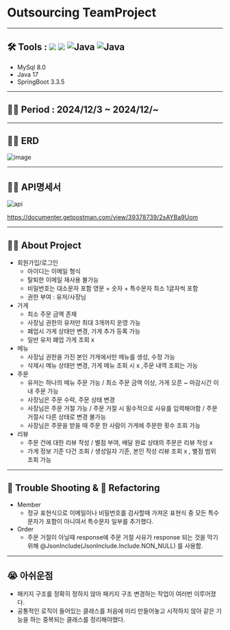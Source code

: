 # Outsourcing TeamProject 
---
## 🛠️ Tools :  <img src="https://img.shields.io/badge/mysql-4479A1?style=for-the-badge&logo=mysql&logoColor=white"> <img src="https://img.shields.io/badge/spring-6DB33F?style=for-the-badge&logo=github&logoColor=Green"> <img alt="Java" src ="https://img.shields.io/badge/Java-007396.svg?&style=for-the-badge&logo=Java&logoColor=white"/>  <img alt="Java" src ="https://img.shields.io/badge/intellijidea-000000.svg?&style=for-the-badge&logo=intellijidea&logoColor=white"/>

- MySql 8.0
- Java 17
- SpringBoot 3.3.5

---
## 👨‍💻 Period : 2024/12/3 ~ 2024/12/~
---
## 👨‍💻 ERD
![image](https://github.com/user-attachments/assets/dbab9c8a-64e3-4fef-8a76-ebe5869ed1d0)



---
## 👨‍💻 API명세서
![api](https://github.com/user-attachments/assets/9335bbfd-af22-4b38-a61e-2bb8d0166dc5)

https://documenter.getpostman.com/view/39378739/2sAYBa9Uom

---
## 👨‍💻 About Project

- 회원가입/로그인
  - 아이디는 이메일 형식 
  - 탈퇴한 이메일 재사용 불가능
  - 비밀번호는 대소문자 포함 영문 + 숫자 + 특수문자 최소 1글자씩 포함 
  - 권한 부여 : 유저/사장님 
- 가게
  - 최소 주문 금액 존재 
  - 사장님 권한의 유저만 최대 3개까지 운영 가능 
  - 폐업시 가게 상태만 변경, 가게 추가 등록 가능
  - 일반 유저 폐업 가게 조회 x 
- 메뉴 
  - 사장님 권한을 가진 본인 가게에서만 메뉴를 생성, 수정 가능
  - 삭제시 메뉴 상태만 변경, 가게 메뉴 조회 시 x ,주문 내역 조회는 가능
- 주문 
  - 유저는 하나의 메뉴 주문 가능 / 최소 주문 금액 이상, 가게 오픈 ~ 마감시간 이내 주문 가능 
  - 사장님은 주문 수락, 주문 상태 변경 
  - 사장님은 주문 거절 가능 / 주문 거절 시 필수적으로 사유를 입력해야함 / 주문 거절시 다른 상태로 변경 불가능
  - 사장님은 주문을 받을 때 주문 한 사람이 가게에 주문한 횟수 조회 가능
- 리뷰
  - 주문 건에 대한 리뷰 작성 / 별점 부여, 배달 완료 상태의 주문은 리뷰 작성 x 
  - 가게 정보 기준 다건 조회 / 생성일자 기준, 본인 작성 리뷰 조회 x , 별점 범위 조회 가능

---
## 🥵 Trouble Shooting & 🚀 Refactoring
- Member 
  - 정규 표현식으로 이메일이나 비밀번호를 검사할때 가져온 표현식 중 모든 특수문자가 포함이 아니여서 특수문자 일부를 추가했다.
- Order
  - 주문 거절이 아닐때 response에 주문 거절 사유가 response 되는 것을 막기 위해 @JsonInclude(JsonInclude.Include.NON_NULL) 를 사용함.
---
## 😭 아쉬운점
- 패키지 구조를 정확히 정하지 않아 패키지 구조 변경하는 작업이 여러번 이루어졌다. 
- 공통적인 로직이 들어있는 클래스를 처음에 미리 만들어놓고 시작하지 않아 같은 기능을 하는 중복되는 클래스를 정리해야했다.
